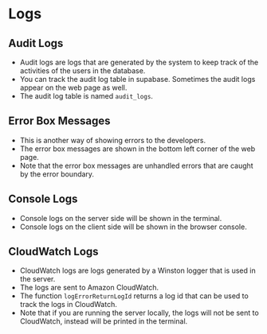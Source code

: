 # Logs

## Audit Logs
- Audit logs are logs that are generated by the system to keep track of the activities of the users in the database.
- You can track the audit log table in supabase. Sometimes the audit logs appear on the web page as well.
- The audit log table is named `audit_logs`.

## Error Box Messages
- This is another way of showing errors to the developers.
- The error box messages are shown in the bottom left corner of the web page.
- Note that the error box messages are unhandled errors that are caught by the error boundary.

## Console Logs
- Console logs on the server side will be shown in the terminal.
- Console logs on the client side will be shown in the browser console.

## CloudWatch Logs
- CloudWatch logs are logs generated by a Winston logger that is used in the server. 
- The logs are sent to Amazon CloudWatch.
- The function `logErrorReturnLogId` returns a log id that can be used to track the logs in CloudWatch.
- Note that if you are running the server locally, the logs will not be sent to CloudWatch, instead will be printed in the terminal.
